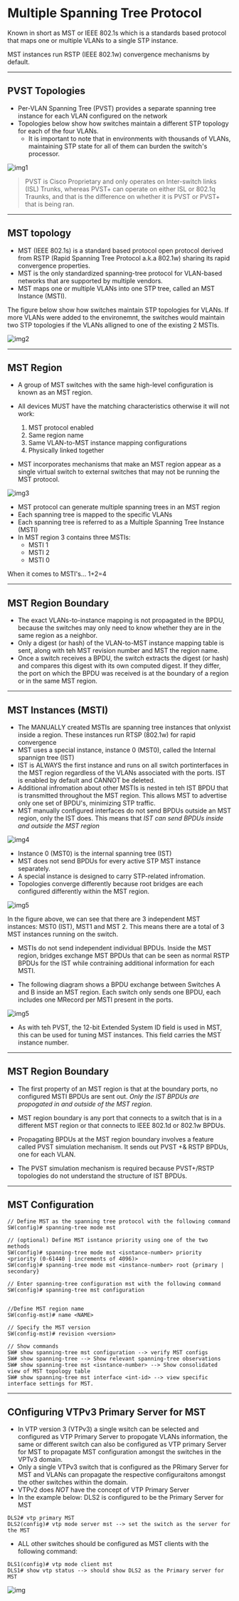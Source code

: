 # Multiple Spanning Tree Protocol

Known in short as MST or IEEE 802.1s which is a standards based protocol that maps one or multiple VLANs to a single STP instance.

MST instances run RSTP (IEEE 802.1w) convergence mechanisms by default.

---- 

## PVST Topologies

- Per-VLAN Spanning Tree (PVST) provides a separate spanning tree instance for each VLAN configured on the network
- Topologies below show how switches maintain a different STP topology for each of the four VLANs.
	- It is important to note that in environments with thousands of VLANs, maintaining STP state for all of them can burden the switch's processor.
	
![img1](img/M3-1.png)

> PVST is Cisco Proprietary and only operates on Inter-switch links (ISL) Trunks, whereas PVST+ can operate on either ISL or 802.1q Traunks, and that is the difference on whether it is PVST or PVST+ that is being ran.

----

## MST topology

- MST (IEEE 802.1s) is a standard based protocol open protocol derived from RSTP (Rapid Spanning Tree Protocol a.k.a 802.1w) sharing its rapid convergence properties.
- MST is the only standardized spanning-tree protocol for VLAN-based networks that are supported by multiple vendors.
- MST maps one or multiple VLANs into one STP tree, called an MST Instance (MSTI).

The figure below show how switches maintain STP topologies for VLANs. If more VLANs were added to the environemnt, the switches would maintain two STP topologies if the VLANs alligned to one of the existing 2 MSTIs.

![img2](img/M3-2.png)

----

## MST Region

- A group of MST switches with the same high-level configuration is known as an MST region.
- All devices MUST have the matching characteristics otherwise it will not work:
	1. MST protocol enabled
	2. Same region name
	4. Same VLAN-to-MST instance mapping configurations
	5. Physically linked together
	
- MST incorporates mechanisms that make an MST region appear as a single virtual switch to external switches that may not be running the MST protocol.

![img3](img/M3-3.png)

- MST protocol can generate multiple spanning trees in an MST region
- Each spanning tree is mapped to the specific VLANs
- Each spanning tree is referred to as a Multiple Spanning Tree Instance (MSTI)
- In MST region 3 contains three MSTIs:
	- MSTI 1
	- MSTI 2
	- MSTI 0 
	
When it comes to MSTI's... 1+2=4

----

## MST Region Boundary

- The exact VLANs-to-instance mapping is not propagated in the BPDU, because the switches may only need to know whether they are in the same region as a neighbor.
- Only a digest (or hash) of the VLAN-to-MST instance mapping table is sent, along with teh MST revision number and MST the region name.
- Once a switch receives a BPDU, the switch extracts the digest (or hash) and compares this digest with its own computed digest. If they differ, the port on which the BPDU was received is at the boundary of a region or in the same MST region.

----

## MST Instances (MSTI)

- The MANUALLY created MSTIs are spanning tree instances that onlyxist inside a region. These instances run RTSP (802.1w) for rapid convergence
- MST uses a special instance, instance 0 (MST0), called the Internal spannign tree (IST)
- IST is ALWAYS the first instance and runs on all switch portinterfaces in the MST region regardless of the VLANs associated with the ports. IST is enabled by default and CANNOT be deleted.
- Additional infromation about other MSTIs is nested in teh IST BPDU that is transmitted throughout the MST region. This allows MST to advertise only one set of BPDU's, minimizing STP traffic.
- MST manually configured interfaces do not send BPDUs outside an MST region, only the IST does. This means that *IST can send BPDUs inside and outside the MST region*

![img4](img/M3-4.png)

- Instance 0 (MST0) is the internal spanning tree (IST)
- MST does not send BPDUs for every active STP MST instance separately.
- A special instance is designed to carry STP-related infromation.
- Topologies converge differently because root bridges are each configured differently within the MST region.

![img5](img/M3-5.png)

In the figure above, we can see that there are 3 independent MST instances: MST0 (IST), MST1 and MST 2. This means there are a total of 3 MST instances running on the switch.

- MSTIs do not send independent individual BPDUs. Inside the MST region, bridges exchange MST BPDUs that can be seen as normal RSTP BPDUs for the IST while contraining additional information for each MSTI.

- The following diagram shows a BPDU exchange between Switches A and B inside an MST region. Each switch only sends one BPDU, each includes one MRecord per MSTI present in the ports.

![img5](img/M3-6.png)

- As with teh PVST, the 12-bit Extended System ID field is used in MST, this can be used for tuning MST instances. This field carries the MST instance number.

----

## MST Region Boundary 

- The first property of an MST region is that at the boundary ports, no configured MSTI BPDUs are sent out. *Only the IST BPDUs are propogated in and outside of the MST region*.

- MST region boundary is any port that connects to a switch that is in a different MST region or that connects to IEEE 802.1d or 802.1w BPDUs.

- Propagating BPDUs at the MST region boundary involves a feature called PVST simulation mechanism. It sends out PVST +& RSTP BPDUs, one for each VLAN.

- The PVST simulation mechanism is required because PVST+/RSTP topologies do not understand the structure of IST BPDUs.

----

## MST Configuration 

```
// Define MST as the spanning tree protocol with the following command
SW(config)# spanning-tree mode mst 

// (optional) Define MST isntance priority using one of the two methods 
SW(config)# spanning-tree mode mst <isntance-number> priority <priority (0-61440 | increments of 4096)>
SW(config)# spanning-tree mode mst <instance-number> root {primary | secondary}

// Enter spanning-tree configuration mst with the following command 
SW(config)# spanning-tree mst configuration 


//Define MST region name 
SW(config-mst)# name <NAME>

// Specify the MST version 
SW(config-mst)# revision <version>

// Show commands 
SW# show spanning-tree mst configuration --> verify MST configs
SW# show spanning-tree --> Show relevant spanning-tree observations
SW# show spanning-tree mst <isntance-number> --> Show consolidated view of MST topology table
SW# show spanning-tree mst interface <int-id> --> view specific interface settings for MST.
```

----

## COnfiguring VTPv3 Primary Server for MST 

- In VTP version 3 (VTPv3) a single wsitch can be selected and configured as VTP Primary Server to propogate VLANs information, the same or different switch can also be configured as VTP primary Server for MST to propagate MST configuration amongst the switches in the VPTv3 domain.
- Only a single VTPv3 switch that is configured as the PRimary Server for MST and VLANs can propagate the respective configuraitons amongst the other switches within the domain.
- VTPv2 does *NOT* have the concept of VTP Primary Server
- In the example below: DLS2 is configured to be the Primary Server for MST 

```
DLS2# vtp primary MST
DLS2(config)# vtp mode server mst --> set the switch as the server for the MST 
```

- ALL other switches should be configured as MST clients with the following command:

```
DLS1(config)# vtp mode client mst 
DLS1# show vtp status --> should show DLS2 as the Primary server for MST 
```

![img](img/M3-7.png)